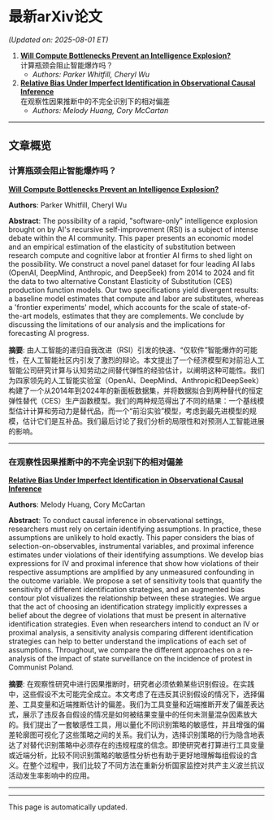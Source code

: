 # 最新arXiv论文

<!-- ARXIV_PAPERS_START -->
*(Updated on: 2025-08-01 ET)*

1. **[Will Compute Bottlenecks Prevent an Intelligence Explosion?](https://arxiv.org/abs/arXiv:2507.23181)**<br/>计算瓶颈会阻止智能爆炸吗？
    - *Authors: Parker Whitfill, Cheryl Wu*
2. **[Relative Bias Under Imperfect Identification in Observational Causal Inference](https://arxiv.org/abs/arXiv:2507.23743)**<br/>在观察性因果推断中的不完全识别下的相对偏差
    - *Authors: Melody Huang, Cory McCartan*


---

## 文章概览

### 计算瓶颈会阻止智能爆炸吗？
**[Will Compute Bottlenecks Prevent an Intelligence Explosion?](https://arxiv.org/abs/arXiv:2507.23181)**

**Authors**: Parker Whitfill, Cheryl Wu

**Abstract**: The possibility of a rapid, "software-only" intelligence explosion brought on by AI's recursive self-improvement (RSI) is a subject of intense debate within the AI community. This paper presents an economic model and an empirical estimation of the elasticity of substitution between research compute and cognitive labor at frontier AI firms to shed light on the possibility. We construct a novel panel dataset for four leading AI labs (OpenAI, DeepMind, Anthropic, and DeepSeek) from 2014 to 2024 and fit the data to two alternative Constant Elasticity of Substitution (CES) production function models. Our two specifications yield divergent results: a baseline model estimates that compute and labor are substitutes, whereas a 'frontier experiments' model, which accounts for the scale of state-of-the-art models, estimates that they are complements. We conclude by discussing the limitations of our analysis and the implications for forecasting AI progress.

**摘要**: 由人工智能的递归自我改进（RSI）引发的快速、“仅软件”智能爆炸的可能性，在人工智能社区内引发了激烈的辩论。本文提出了一个经济模型和对前沿人工智能公司研究计算与认知劳动之间替代弹性的经验估计，以阐明这种可能性。我们为四家领先的人工智能实验室（OpenAI、DeepMind、Anthropic和DeepSeek）构建了一个从2014年到2024年的新面板数据集，并将数据拟合到两种替代的恒定弹性替代（CES）生产函数模型。我们的两种规范得出了不同的结果：一个基线模型估计计算和劳动力是替代品，而一个“前沿实验”模型，考虑到最先进模型的规模，估计它们是互补品。我们最后讨论了我们分析的局限性和对预测人工智能进展的影响。

---
### 在观察性因果推断中的不完全识别下的相对偏差
**[Relative Bias Under Imperfect Identification in Observational Causal Inference](https://arxiv.org/abs/arXiv:2507.23743)**

**Authors**: Melody Huang, Cory McCartan

**Abstract**: To conduct causal inference in observational settings, researchers must rely on certain identifying assumptions. In practice, these assumptions are unlikely to hold exactly. This paper considers the bias of selection-on-observables, instrumental variables, and proximal inference estimates under violations of their identifying assumptions. We develop bias expressions for IV and proximal inference that show how violations of their respective assumptions are amplified by any unmeasured confounding in the outcome variable. We propose a set of sensitivity tools that quantify the sensitivity of different identification strategies, and an augmented bias contour plot visualizes the relationship between these strategies. We argue that the act of choosing an identification strategy implicitly expresses a belief about the degree of violations that must be present in alternative identification strategies. Even when researchers intend to conduct an IV or proximal analysis, a sensitivity analysis comparing different identification strategies can help to better understand the implications of each set of assumptions. Throughout, we compare the different approaches on a re-analysis of the impact of state surveillance on the incidence of protest in Communist Poland.

**摘要**: 在观察性研究中进行因果推断时，研究者必须依赖某些识别假设。在实践中，这些假设不太可能完全成立。本文考虑了在违反其识别假设的情况下，选择偏差、工具变量和近端推断估计的偏差。我们为工具变量和近端推断开发了偏差表达式，展示了违反各自假设的情况是如何被结果变量中的任何未测量混杂因素放大的。我们提出了一套敏感性工具，用以量化不同识别策略的敏感性，并且增强的偏差轮廓图可视化了这些策略之间的关系。我们认为，选择识别策略的行为隐含地表达了对替代识别策略中必须存在的违规程度的信念。即使研究者打算进行工具变量或近端分析，比较不同识别策略的敏感性分析也有助于更好地理解每组假设的含义。在整个过程中，我们比较了不同方法在重新分析国家监控对共产主义波兰抗议活动发生率影响中的应用。

---
<!-- ARXIV_PAPERS_END -->

---
This page is automatically updated.
